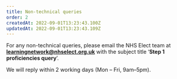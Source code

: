 ```yaml
---
title: Non-technical queries
order: 2
createdAt: 2022-09-01T13:23:43.100Z
updatedAt: 2022-09-01T13:23:43.109Z
---
```

For any non-technical queries, please email the NHS Elect team at **learningnetwork@nhselect.org.uk** with the subject title ‘**Step 1 proficiencies query**’. 

We will reply within 2 working days (Mon – Fri, 9am–5pm).​